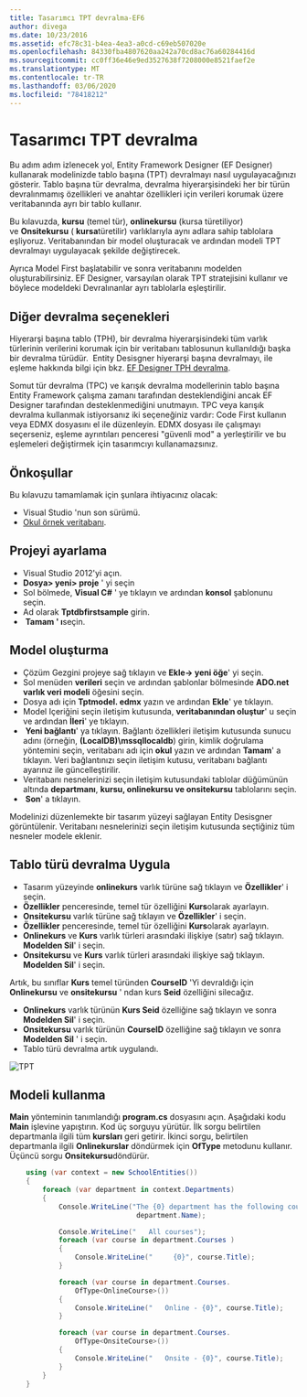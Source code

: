 ```yaml
---
title: Tasarımcı TPT devralma-EF6
author: divega
ms.date: 10/23/2016
ms.assetid: efc78c31-b4ea-4ea3-a0cd-c69eb507020e
ms.openlocfilehash: 84330fba4807620aa242a70cd8ac76a60284416d
ms.sourcegitcommit: cc0ff36e46e9ed3527638f7208000e8521faef2e
ms.translationtype: MT
ms.contentlocale: tr-TR
ms.lasthandoff: 03/06/2020
ms.locfileid: "78418212"
---
```

# <a name="designer-tpt-inheritance"></a>Tasarımcı TPT devralma
Bu adım adım izlenecek yol, Entity Framework Designer (EF Designer) kullanarak modelinizde tablo başına (TPT) devralmayı nasıl uygulayacağınızı gösterir. Tablo başına tür devralma, devralma hiyerarşisindeki her bir türün devralınmamış özellikleri ve anahtar özellikleri için verileri korumak üzere veritabanında ayrı bir tablo kullanır.

Bu kılavuzda, **kursu** (temel tür), **onlinekursu** (kursa türetiliyor) ve **Onsitekursu** ( **kursa**türetilir) varlıklarıyla aynı adlara sahip tablolara eşliyoruz. Veritabanından bir model oluşturacak ve ardından modeli TPT devralmayı uygulayacak şekilde değiştirecek.

Ayrıca Model First başlatabilir ve sonra veritabanını modelden oluşturabilirsiniz. EF Designer, varsayılan olarak TPT stratejisini kullanır ve böylece modeldeki Devralınanlar ayrı tablolarla eşleştirilir.

## <a name="other-inheritance-options"></a>Diğer devralma seçenekleri

Hiyerarşi başına tablo (TPH), bir devralma hiyerarşisindeki tüm varlık türlerinin verilerini korumak için bir veritabanı tablosunun kullanıldığı başka bir devralma türüdür.  Entity Desisgner hiyerarşi başına devralmayı, ile eşleme hakkında bilgi için bkz. [EF Designer TPH devralma](~/ef6/modeling/designer/inheritance/tph.md). 

Somut tür devralma (TPC) ve karışık devralma modellerinin tablo başına Entity Framework çalışma zamanı tarafından desteklendiğini ancak EF Designer tarafından desteklenmediğini unutmayın. TPC veya karışık devralma kullanmak istiyorsanız iki seçeneğiniz vardır: Code First kullanın veya EDMX dosyasını el ile düzenleyin. EDMX dosyası ile çalışmayı seçerseniz, eşleme ayrıntıları penceresi "güvenli mod" a yerleştirilir ve bu eşlemeleri değiştirmek için tasarımcıyı kullanamazsınız.

## <a name="prerequisites"></a>Önkoşullar

Bu kılavuzu tamamlamak için şunlara ihtiyacınız olacak:

- Visual Studio 'nun son sürümü.
- [Okul örnek veritabanı](~/ef6/resources/school-database.md).

## <a name="set-up-the-project"></a>Projeyi ayarlama

-   Visual Studio 2012'yi açın.
-   **Dosya&gt; yeni&gt; proje** ' yi seçin
-   Sol bölmede, **Visual C\#** ' ye tıklayın ve ardından **konsol** şablonunu seçin.
-   Ad olarak **Tptdbfirstsample** girin.
-    **Tamam ' ı**seçin.

## <a name="create-a-model"></a>Model oluşturma

-   Çözüm Gezgini projeye sağ tıklayın ve **Ekle-&gt; yeni öğe**' yi seçin.
-   Sol menüden **verileri** seçin ve ardından şablonlar bölmesinde **ADO.net varlık veri modeli** öğesini seçin.
-   Dosya adı için **Tptmodel. edmx** yazın ve ardından **Ekle**' ye tıklayın.
-   Model Içeriğini seçin iletişim kutusunda, **veritabanından oluştur**' u seçin ve ardından **İleri**' ye tıklayın.
-    **Yeni bağlantı**' ya tıklayın.
    Bağlantı özellikleri iletişim kutusunda sunucu adını (örneğin, **(LocalDB)\\mssqllocaldb**) girin, kimlik doğrulama yöntemini seçin, veritabanı adı için **okul** yazın ve ardından **Tamam**' a tıklayın.
    Veri bağlantınızı seçin iletişim kutusu, veritabanı bağlantı ayarınız ile güncelleştirilir.
-   Veritabanı nesnelerinizi seçin iletişim kutusundaki tablolar düğümünün altında **departmanı**, **kursu, onlinekursu ve onsitekursu** tablolarını seçin.
-    **Son**' a tıklayın.

Modelinizi düzenlemekte bir tasarım yüzeyi sağlayan Entity Desisgner görüntülenir. Veritabanı nesnelerinizi seçin iletişim kutusunda seçtiğiniz tüm nesneler modele eklenir.

## <a name="implement-table-per-type-inheritance"></a>Tablo türü devralma Uygula

-   Tasarım yüzeyinde **onlinekurs** varlık türüne sağ tıklayın ve **Özellikler**' i seçin.
-   **Özellikler** penceresinde, temel tür özelliğini **Kurs**olarak ayarlayın.
-   **Onsitekursu** varlık türüne sağ tıklayın ve **Özellikler**' i seçin.
-   **Özellikler** penceresinde, temel tür özelliğini **Kurs**olarak ayarlayın.
-   **Onlinekurs** ve **Kurs** varlık türleri arasındaki ilişkiye (satır) sağ tıklayın.
    **Modelden Sil**' i seçin.
-   **Onsitekursu** ve **Kurs** varlık türleri arasındaki ilişkiye sağ tıklayın.
    **Modelden Sil**' i seçin.

Artık, bu sınıflar **Kurs** temel türünden **CourseID** 'Yi devraldığı için **Onlinekursu** ve **onsitekursu** ' ndan kurs **Seid** özelliğini silecağız.

-   **Onlinekurs** varlık türünün **Kurs Seid** özelliğine sağ tıklayın ve sonra **Modelden Sil**' i seçin.
-   **Onsitekursu** varlık türünün **CourseID** özelliğine sağ tıklayın ve sonra **Modelden Sil** ' i seçin.
-   Tablo türü devralma artık uygulandı.

![TPT](~/ef6/media/tpt.png)

## <a name="use-the-model"></a>Modeli kullanma

**Main** yönteminin tanımlandığı **program.cs** dosyasını açın. Aşağıdaki kodu **Main** işlevine yapıştırın. Kod üç sorguyu yürütür. İlk sorgu belirtilen departmanla ilgili tüm **kursları** geri getirir. İkinci sorgu, belirtilen departmanla ilgili **Onlinekurslar** döndürmek için **OfType** metodunu kullanır. Üçüncü sorgu **Onsitekursu**döndürür.

``` csharp
    using (var context = new SchoolEntities())
    {
        foreach (var department in context.Departments)
        {
            Console.WriteLine("The {0} department has the following courses:",
                               department.Name);

            Console.WriteLine("   All courses");
            foreach (var course in department.Courses )
            {
                Console.WriteLine("     {0}", course.Title);
            }

            foreach (var course in department.Courses.
                OfType<OnlineCourse>())
            {
                Console.WriteLine("   Online - {0}", course.Title);
            }

            foreach (var course in department.Courses.
                OfType<OnsiteCourse>())
            {
                Console.WriteLine("   Onsite - {0}", course.Title);
            }
        }
    }
```
